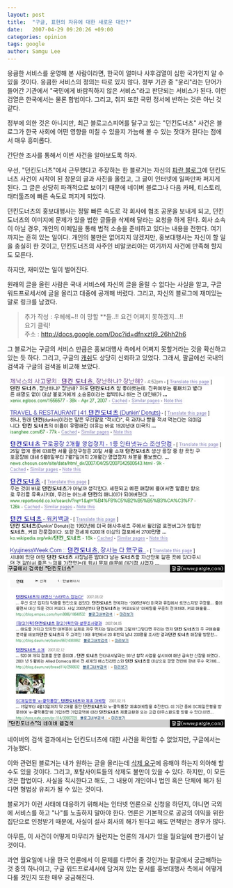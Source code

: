 ```yaml
---
layout: post
title:  "구글, 표현의 자유에 대한 새로운 대안?"
date:   2007-04-29 09:20:26 +09:00
categories: opinion
tags: google
author: Samgu Lee
---
```

응큼한 서비스를 운영해 본 사람이라면, 한국이 얼마나 사후검열이 심한 국가인지 알 수 있을 것이다. 응큼한 서비스의 정의는 따로 있지 않다. 정부 기관 중 "윤리"라는 단어가 들어간 기관에서 "국민에게 바람직하지 않은 서비스"라고 판단되는 서비스가 된다. 이런 검열은 한국에서는 물론 합법이다. 그리고, 취지 또한 국민 정서에 반하는 것은 아닌 것 같다.

정부에 의한 것은 아니지만, 최근 블로고스피어를 달구고 있는 "던킨도너츠" 사건은 블로그가 한국 사회에 어떤 영향을 미칠 수 있을지 가늠해 볼 수 있는 잣대가 된다는 점에서 매우 흥미롭다.

간단한 조사를 통해서 이번 사건을 알아보도록 하자.

우선, "던킨도너츠"에서 근무했다고 주장하는 한 블로거는 자신의 [파란 블로그](http://blog.paran.com/4you/18930032)에 던킨도너츠 사건이 시작이 된 장문의 글과 사진을 올렸고, 그 글이 인터넷에 일파만파 퍼지게 된다. 그 글은 상당히 파격적으로 보이기 때문에 네이버 블로그나 다음 카페, 티스토리, 태터툴즈에 빠른 속도로 퍼지게 되었다.

던킨도너츠의 홍보대행사는 정말 빠른 속도로 각 회사에 협조 공문을 보내게 되고, 던킨도너츠의 이미지에 문제가 있을 법한 글들을 삭제해 달라는 요청을 하게 된다. 회사 소속이 아닐 경우, 개인의 이메일을 통해 법적 소송을 준비하고 있다는 내용을 전한다. 여기까지는 흔히 있는 일이다. 개인의 불만은 없어지지 않겠지만, 홍보대행사는 자신이 할 일을 충실히 한 것이고, 던킨도너츠의 사주인 비알코리아는 여기까지 사건에 만족해 할지도 모른다.

하지만, 재미있는 일이 벌어진다.

원래의 글을 올린 사람은 국내 서비스에 자신의 글을 올릴 수 없다는 사실을 알고, 구글 워드프로세서에 글을 올리고 대중에 공개해 버렸다. 그리고, 자신의 블로그에 재미있는 말로 링크를 남겼다.

> 추가 작성 : 우헤헤~!! 이 망할 **들..!! 요건 어쩌지 못하겠지...!!  
> 요기 클릭!  
> 주소 : http://docs.google.com/Doc?id=dfnxztj9_26hh2h6

그 블로거는 구글의 서비스 만큼은 홍보대행사 측에서 어쩌지 못할거라는 것을 확신하고 있는 듯 하다. 그리고, 구글의 [캐쉬](http://72.14.235.104/search?q=cache:uMakn_gsSOgJ:pann.nate.com/b1574339+%EB%8D%98%ED%82%A8%EB%8F%84%EB%84%88%EC%B8%A0+%EB%85%B9%EB%AC%BC&#038;hl=en&#038;ct=clnk&#038;cd=4)도 상당히 신뢰하고 있었다. 그래서, 팔글에선 국내의 검색과 구글의 검색을 비교해 보았다.

![던킨도너츠로 검색한 구글](/assets/dunkin-in-google.jpg)

![던킨도너츠로 검색한 네이버](/assets/dunkin-in-naver.jpg)

네이버의 검색 결과에서는 던킨도너츠에 대한 사건을 확인할 수 없었지만, 구글에서는 가능했다.

이와 관련된 블로거는 내가 원하는 글을 올리는데 [삭제 요구](http://eyefree.com/195)에 응해야 하는지 의아해 할 수도 있을 것이다. 그리고, 포탈사이트들의 삭제도 불만이 있을 수 있다. 하지만, 이 모든 것은 합법이다. 사실을 직시한다고 해도, 그 내용이 개인이나 법인 혹은 단체에 해가 된다면 형법상 유죄가 될 수 있는 것이다.

블로거가 이런 사태에 대응하기 위해서는 인터넷 언론으로 신청을 하던지, 아니면 국외에 서비스를 하고 "나"를 노출하지 말아야 한다. 언론은 기본적으로 공공의 이익을 위한 집단으로 인정받기 때문에, 사실이 설사 회사의 해가 된다고 해도 면책받는 경우가 많다.

아무튼, 이 사건이 어떻게 마무리가 될런지는 언론의 개시가 있을 월요일에 판가름이 날 것이다.

과연 월요일에 나올 한국 언론에서 이 문제를 다루어 줄 것인가는 팔글에서 궁금해하는 것 중의 하나이고, 구글 워드프로세서에 담겨져 있는 문서를 홍보대행사 측에서 어떻게 다룰 것인지 또한 매우 궁금해진다.
